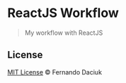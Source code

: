 # ReactJS Workflow

> My workflow with ReactJS

## License

[MIT License](https://github.com/fdaciuk/licenses/blob/master/MIT-LICENSE.md) &copy; Fernando Daciuk
